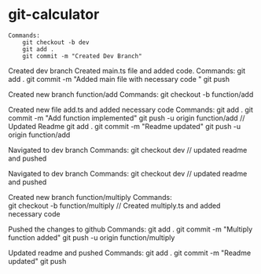 # git-calculator
    Commands:
        git checkout -b dev
        git add .
        git commit -m "Created Dev Branch"

Created dev branch
    Created main.ts file and added code.
    Commands:
        git add .
        git commit -m "Added main file with necessary code "
        git push

Created new branch function/add
    Commands:
        git checkout -b function/add

Created new file add.ts and added necessary code
    Commands:
        git add .
        git commit -m "Add function implemented"
        git push -u origin function/add
        // Updated Readme
        git add .
        git commit -m "Readme updated"
        git push -u origin function/add


        





        
Navigated to dev branch
    Commands:
        git checkout dev
        // updated readme and pushed

Navigated to dev branch
    Commands:
        git checkout dev
        // updated readme and pushed

Created new branch function/multiply
    Commands:   
        git checkout -b function/multiply
        // Created multiply.ts and added necessary code 

Pushed the changes to github
    Commands:
        git add .
        git commit -m "Multiply function added"
        git push -u origin function/multiply

Updated readme and pushed
    Commands:
        git add .
        git commit -m "Readme updated"
        git push

